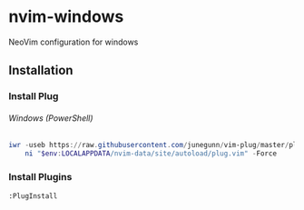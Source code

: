 # nvim-windows
NeoVim configuration for windows
## Installation
### Install Plug
###### Windows (PowerShell)

```powershell
iwr -useb https://raw.githubusercontent.com/junegunn/vim-plug/master/plug.vim |`
    ni "$env:LOCALAPPDATA/nvim-data/site/autoload/plug.vim" -Force
```

### Install Plugins
```Neovim
:PlugInstall
```
